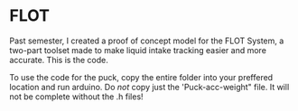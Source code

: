 # FLOT
Past semester, I created a proof of concept model for the FLOT System, a two-part  toolset made to make liquid intake tracking easier and more accurate. This is the code.



To use the code for the puck, copy the entire folder into your preffered location and run arduino. Do *not* copy just the 'Puck-acc-weight" file. It will not be complete without the .h files! 

